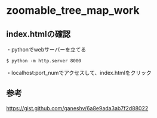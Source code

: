 # zoomable_tree_map_work

## index.htmlの確認
・pythonでwebサーバーを立てる

```
$ python -m http.server 8000
```

・localhost:port_numでアクセスして、index.htmlをクリック


## 参考
https://gist.github.com/ganeshv/6a8e9ada3ab7f2d88022